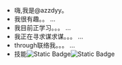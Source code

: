 - 嗨,我是@azzdyy。
- 我很有趣。。 ...
- 我目前正学习。。。 ...
- ️我正在寻求谋求谋。。。 ...
- through联络我。。。 ...
- 技能![Static Badge](https://img.shields.io/badge/Java-blue?logo=java)![Static Badge](https://img.shields.io/badge/VUE-3.0-00B2EE?logo=java)

<!---
azzdyy / azzdyy是calis特殊生存库,因为其他“ README.md”(因此)出现在您的GitHub个人资料中心。。.
您可以单击“预览”链接以查看您的更改。.
--->
